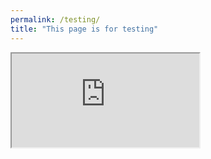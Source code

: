 ```yaml
---
permalink: /testing/
title: "This page is for testing"
---
```


 <div><iframe src="http://example.com/" title="Example site"></iframe> </div>